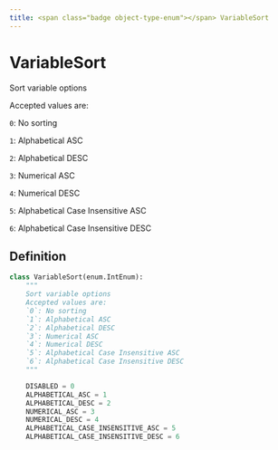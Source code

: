 ```yaml
---
title: <span class="badge object-type-enum"></span> VariableSort
---
```

# <span class="badge object-type-enum"></span> VariableSort

Sort variable options

Accepted values are:

`0`: No sorting

`1`: Alphabetical ASC

`2`: Alphabetical DESC

`3`: Numerical ASC

`4`: Numerical DESC

`5`: Alphabetical Case Insensitive ASC

`6`: Alphabetical Case Insensitive DESC

## Definition

```python
class VariableSort(enum.IntEnum):
    """
    Sort variable options
    Accepted values are:
    `0`: No sorting
    `1`: Alphabetical ASC
    `2`: Alphabetical DESC
    `3`: Numerical ASC
    `4`: Numerical DESC
    `5`: Alphabetical Case Insensitive ASC
    `6`: Alphabetical Case Insensitive DESC
    """

    DISABLED = 0
    ALPHABETICAL_ASC = 1
    ALPHABETICAL_DESC = 2
    NUMERICAL_ASC = 3
    NUMERICAL_DESC = 4
    ALPHABETICAL_CASE_INSENSITIVE_ASC = 5
    ALPHABETICAL_CASE_INSENSITIVE_DESC = 6
```
